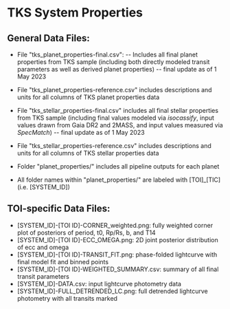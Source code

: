 # TKS System Properties
## General Data Files:
- File "tks_planet_properties-final.csv":
-- Includes all final planet properties from TKS sample (including both directly modeled transit parameters as well as derived planet properties) -- final update as of 1 May 2023
- File "tks_planet_properties-reference.csv" includes descriptions and units for all columns of TKS planet properties data

- File "tks_stellar_properties-final.csv" includes all final stellar properties from TKS sample (including final values modeled via *isocassify*, input values drawn from Gaia DR2 and 2MASS, and input values measured via *SpecMatch*) -- final update as of 1 May 2023
- File "tks_stellar_properties-reference.csv" includes descriptions and units for all columns of TKS stellar properties data

- Folder "planet_properties/" includes all pipeline outputs for each planet
- All folder names within "planet_properties/" are labeled with [TOI]_[TIC] (i.e. [SYSTEM_ID])

## TOI-specific Data Files:
- [SYSTEM_ID]-[TOI ID]-CORNER_weighted.png: fully weighted corner plot of posteriors of period, t0, Rp/Rs, b, and T14
- [SYSTEM_ID]-[TOI ID]-ECC_OMEGA.png: 2D joint posterior distribution of ecc and omega
- [SYSTEM_ID]-[TOI ID]-TRANSIT_FIT.png: phase-folded lightcurve with final model fit and binned points
- [SYSTEM_ID]-[TOI ID]-WEIGHTED_SUMMARY.csv: summary of all final transit parameters
- [SYSTEM_ID]-DATA.csv: input lightcurve photometry data
- [SYSTEM_ID]-FULL_DETRENDED_LC.png: full detrended lightcurve photometry with all transits marked
